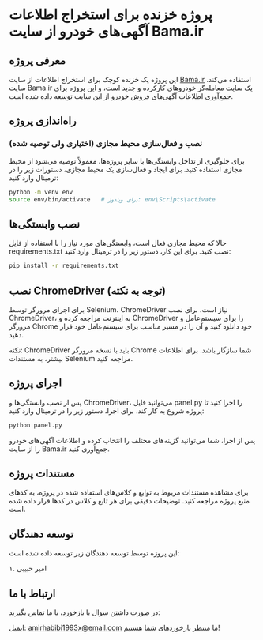 # پروژه خزنده برای استخراج اطلاعات آگهی‌های خودرو از سایت Bama.ir

## معرفی پروژه

این پروژه یک خزنده کوچک برای استخراج اطلاعات از سایت [Bama.ir](https://bama.ir) استفاده می‌کند. سایت Bama.ir یک سایت معامله‌گر خودروهای کارکرده و جدید است، و این پروژه برای جمع‌آوری اطلاعات آگهی‌های فروش خودرو از این سایت توسعه داده شده است.

## راه‌اندازی پروژه

### نصب و فعال‌سازی محیط مجازی (اختیاری ولی توصیه شده)

برای جلوگیری از تداخل وابستگی‌ها با سایر پروژه‌ها، معمولاً توصیه می‌شود از محیط مجازی استفاده کنید. برای ایجاد و فعال‌سازی یک محیط مجازی، دستورات زیر را در ترمینال وارد کنید:

```bash
python -m venv env
source env/bin/activate   # برای ویندوز: env\Scripts\activate

```

## نصب وابستگی‌ها
حالا که محیط مجازی فعال است، وابستگی‌های مورد نیاز را با استفاده از فایل requirements.txt نصب کنید. برای این کار، دستور زیر را در ترمینال وارد کنید:


```bash
pip install -r requirements.txt
```
## نصب ChromeDriver (توجه به نکته)
برای اجرای مرورگر توسط Selenium، ChromeDriver نیاز است. برای نصب ChromeDriver، به اینترنت مراجعه کرده و ChromeDriver را برای سیستم‌عامل و مرورگر Chrome خود دانلود کنید و آن را در مسیر مناسب برای سیستم‌عامل خود قرار دهید.

نکته: ChromeDriver باید با نسخه مرورگر Chrome شما سازگار باشد. برای اطلاعات بیشتر، به مستندات Selenium مراجعه کنید.

## اجرای پروژه 
پس از نصب وابستگی‌ها و ChromeDriver، می‌توانید فایل panel.py را اجرا کنید تا پروژه شروع به کار کند. برای اجرا، دستور زیر را در ترمینال وارد کنید:

```bash
python panel.py
```
پس از اجرا، شما می‌توانید گزینه‌های مختلف را انتخاب کرده و اطلاعات آگهی‌های خودرو را از سایت Bama.ir جمع‌آوری کنید.

## مستندات پروژه
برای مشاهده مستندات مربوط به توابع و کلاس‌های استفاده شده در پروژه، به کدهای منبع پروژه مراجعه کنید. توضیحات دقیقی برای هر تابع و کلاس در کدها قرار داده شده است.


## توسعه دهندگان
این پروژه توسط توسعه دهندگان زیر توسعه داده شده است:

۱. امیر حبیبی 

## ارتباط با ما
در صورت داشتن سوال یا بازخورد، با ما تماس بگیرید:

ایمیل: amirhabibi1993x@email.com
ما منتظر بازخوردهای شما هستیم!

